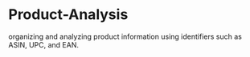 # Product-Analysis
organizing and analyzing product information using identifiers such as ASIN, UPC, and EAN.
